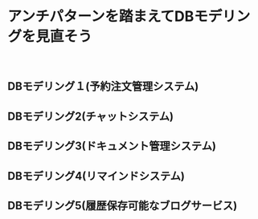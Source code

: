 # アンチパターンを踏まえてDBモデリングを見直そう

<br>

## DBモデリング１(予約注文管理システム)
## DBモデリング2(チャットシステム)
## DBモデリング3(ドキュメント管理システム)
## DBモデリング4(リマインドシステム)
## DBモデリング5(履歴保存可能なブログサービス)